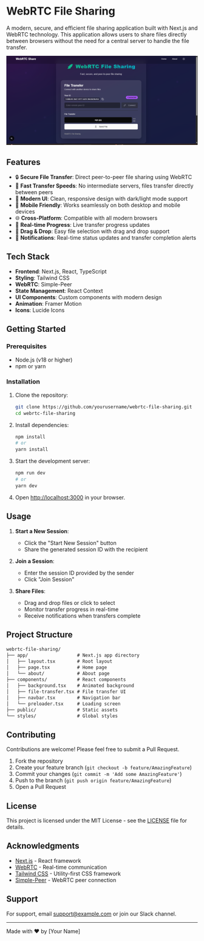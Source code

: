 # WebRTC File Sharing

A modern, secure, and efficient file sharing application built with Next.js and WebRTC technology. This application allows users to share files directly between browsers without the need for a central server to handle the file transfer.

![WebRTC File Sharing](public/screenshot.png)

## Features

- 🔒 **Secure File Transfer**: Direct peer-to-peer file sharing using WebRTC
- 🚀 **Fast Transfer Speeds**: No intermediate servers, files transfer directly between peers
- 🎨 **Modern UI**: Clean, responsive design with dark/light mode support
- 📱 **Mobile Friendly**: Works seamlessly on both desktop and mobile devices
- 🌐 **Cross-Platform**: Compatible with all modern browsers
- 🔄 **Real-time Progress**: Live transfer progress updates
- 🎯 **Drag & Drop**: Easy file selection with drag and drop support
- 🔔 **Notifications**: Real-time status updates and transfer completion alerts

## Tech Stack

- **Frontend**: Next.js, React, TypeScript
- **Styling**: Tailwind CSS
- **WebRTC**: Simple-Peer
- **State Management**: React Context
- **UI Components**: Custom components with modern design
- **Animation**: Framer Motion
- **Icons**: Lucide Icons

## Getting Started

### Prerequisites

- Node.js (v18 or higher)
- npm or yarn

### Installation

1. Clone the repository:
   ```bash
   git clone https://github.com/yourusername/webrtc-file-sharing.git
   cd webrtc-file-sharing
   ```

2. Install dependencies:
   ```bash
   npm install
   # or
   yarn install
   ```

3. Start the development server:
   ```bash
   npm run dev
   # or
   yarn dev
   ```

4. Open [http://localhost:3000](http://localhost:3000) in your browser.

## Usage

1. **Start a New Session**:
   - Click the "Start New Session" button
   - Share the generated session ID with the recipient

2. **Join a Session**:
   - Enter the session ID provided by the sender
   - Click "Join Session"

3. **Share Files**:
   - Drag and drop files or click to select
   - Monitor transfer progress in real-time
   - Receive notifications when transfers complete

## Project Structure

```
webrtc-file-sharing/
├── app/                  # Next.js app directory
│   ├── layout.tsx        # Root layout
│   ├── page.tsx          # Home page
│   └── about/            # About page
├── components/           # React components
│   ├── background.tsx    # Animated background
│   ├── file-transfer.tsx # File transfer UI
│   ├── navbar.tsx        # Navigation bar
│   └── preloader.tsx     # Loading screen
├── public/               # Static assets
└── styles/               # Global styles
```

## Contributing

Contributions are welcome! Please feel free to submit a Pull Request.

1. Fork the repository
2. Create your feature branch (`git checkout -b feature/AmazingFeature`)
3. Commit your changes (`git commit -m 'Add some AmazingFeature'`)
4. Push to the branch (`git push origin feature/AmazingFeature`)
5. Open a Pull Request

## License

This project is licensed under the MIT License - see the [LICENSE](LICENSE) file for details.

## Acknowledgments

- [Next.js](https://nextjs.org/) - React framework
- [WebRTC](https://webrtc.org/) - Real-time communication
- [Tailwind CSS](https://tailwindcss.com/) - Utility-first CSS framework
- [Simple-Peer](https://github.com/feross/simple-peer) - WebRTC peer connection

## Support

For support, email support@example.com or join our Slack channel.

---

Made with ❤️ by [Your Name] 